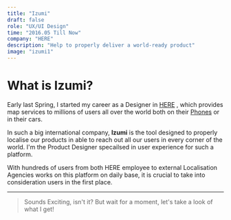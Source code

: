 ```yaml
---
title: "Izumi"
draft: false
role: "UX/UI Design"
time: "2016.05 Till Now"
company: "HERE"
description: "Help to properly deliver a world-ready product"
image: "izumi1"
---
```

# What is Izumi?

Early last Spring, I started my career as a Designer in [HERE](https://www.here.com/en) , which provides map services to millions of users all over the world both on their [Phones](https://play.google.com/store/apps/details?id=com.here.app.maps&hl=en) or in their cars. 

In such a big international company, **Izumi** is the tool designed to properly localise our products in able to reach out all our users in every corner of the world. I'm the Product Designer specailsed in user experience for such a platform. 

With hundreds of users from both HERE employee to external Localisation Agencies works on this platform on daily base, it is crucial to take into consideration users in the first place.

----------



> Sounds Exciting, isn't it? But wait for a moment, let's take a look of what I get! 

